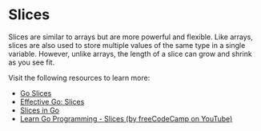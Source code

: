 # Slices

Slices are similar to arrays but are more powerful and flexible. Like arrays, slices are also used to store multiple values of the same type in a single variable. However, unlike arrays, the length of a slice can grow and shrink as you see fit.

Visit the following resources to learn more:

- [Go Slices](https://go.dev/tour/moretypes/7)
- [Effective Go: Slices](https://go.dev/doc/effective_go#slices)
- [Slices in Go](https://www.w3schools.com/go/go_slices.php)
- [Learn Go Programming - Slices (by freeCodeCamp on YouTube)](https://youtu.be/YS4e4q9oBaU?t=6473)
